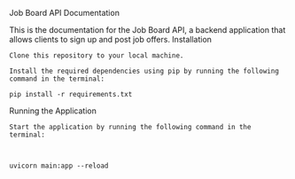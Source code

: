 Job Board API Documentation

This is the documentation for the Job Board API, a backend application that allows clients to sign up and post job offers.
Installation

    Clone this repository to your local machine.

    Install the required dependencies using pip by running the following command in the terminal:

    pip install -r requirements.txt

Running the Application

    Start the application by running the following command in the terminal:



    uvicorn main:app --reload
